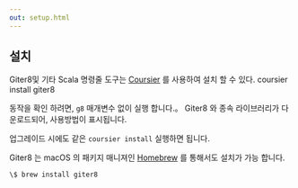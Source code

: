 ```yaml
---
out: setup.html
---
```


설치
----------

Giter8및 기타 Scala 명령줄 도구는 [Coursier][coursier]
를 사용하여 설치 할 수 있다.
    coursier install giter8

[coursier]: https://get-coursier.io/

동작을 확인 하려면, `g8` 매개변수 없이 실행 합니다.。
Giter8 와 종속 라이브러리가 다운로드되어, 사용방법이 표시됩니다.

업그레이드 시에도 같은 `coursier install` 실행하면 됩니다.

Giter8 는 macOS 의 패키지 매니져인 [Homebrew][] 를 통해서도 설치가 가능 합니다.

    \$ brew install giter8

[Homebrew]: https://brew.sh
